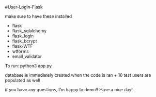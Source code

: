 #User-Login-Flask

make sure to have these installed 

- flask 
- flask_sqlalchemy 
- flask_login 
- flask_bcrypt 
- flask-WTF 
- wtforms 
- email_validator 

To run:
python3 app.py

database is immediately created when the code is ran + 10 test users are populated as well

if you have any questions, I'm happy to demo!!
Have a nice day!

